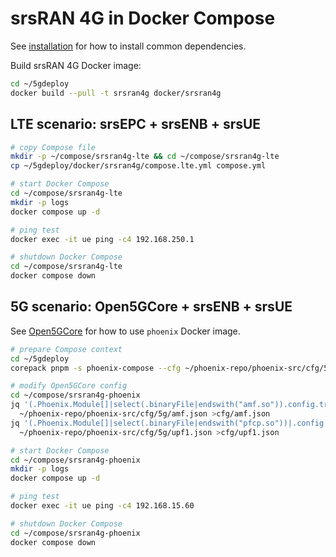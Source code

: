 # srsRAN 4G in Docker Compose

See [installation](INSTALL.md) for how to install common dependencies.

Build srsRAN 4G Docker image:

```bash
cd ~/5gdeploy
docker build --pull -t srsran4g docker/srsran4g
```

## LTE scenario: srsEPC + srsENB + srsUE

```bash
# copy Compose file
mkdir -p ~/compose/srsran4g-lte && cd ~/compose/srsran4g-lte
cp ~/5gdeploy/docker/srsran4g/compose.lte.yml compose.yml

# start Docker Compose
cd ~/compose/srsran4g-lte
mkdir -p logs
docker compose up -d

# ping test
docker exec -it ue ping -c4 192.168.250.1

# shutdown Docker Compose
cd ~/compose/srsran4g-lte
docker compose down
```

## 5G scenario: Open5GCore + srsENB + srsUE

See [Open5GCore](Open5GCore.md) for how to use `phoenix` Docker image.

```bash
# prepare Compose context
cd ~/5gdeploy
corepack pnpm -s phoenix-compose --cfg ~/phoenix-repo/phoenix-src/cfg/5g --out ~/compose/srsran4g-phoenix --ran docker/srsran4g/compose.phoenix.yml

# modify Open5GCore config
cd ~/compose/srsran4g-phoenix
jq '(.Phoenix.Module[]|select(.binaryFile|endswith("amf.so")).config.trackingArea[].taiList) |= [{tac:117}]' \
  ~/phoenix-repo/phoenix-src/cfg/5g/amf.json >cfg/amf.json
jq '(.Phoenix.Module[]|select(.binaryFile|endswith("pfcp.so"))|.config.hacks.qfi) |= 1' \
  ~/phoenix-repo/phoenix-src/cfg/5g/upf1.json >cfg/upf1.json

# start Docker Compose
cd ~/compose/srsran4g-phoenix
mkdir -p logs
docker compose up -d

# ping test
docker exec -it ue ping -c4 192.168.15.60

# shutdown Docker Compose
cd ~/compose/srsran4g-phoenix
docker compose down
```

